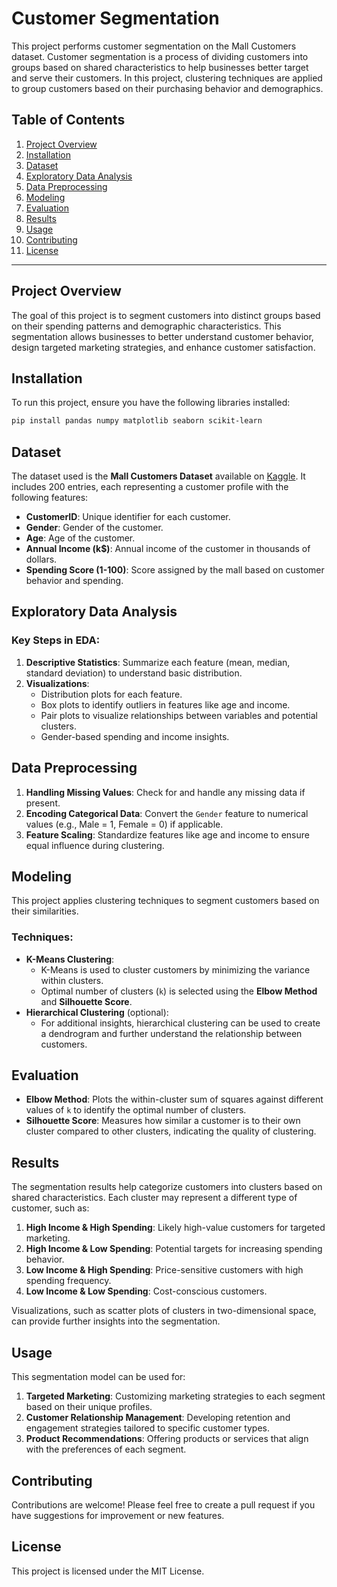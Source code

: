 
# Customer Segmentation 

This project performs customer segmentation on the Mall Customers dataset. Customer segmentation is a process of dividing customers into groups based on shared characteristics to help businesses better target and serve their customers. In this project, clustering techniques are applied to group customers based on their purchasing behavior and demographics.

## Table of Contents

1. [Project Overview](#project-overview)
2. [Installation](#installation)
3. [Dataset](#dataset)
4. [Exploratory Data Analysis](#exploratory-data-analysis)
5. [Data Preprocessing](#data-preprocessing)
6. [Modeling](#modeling)
7. [Evaluation](#evaluation)
8. [Results](#results)
9. [Usage](#usage)
10. [Contributing](#contributing)
11. [License](#license)

---

## Project Overview

The goal of this project is to segment customers into distinct groups based on their spending patterns and demographic characteristics. This segmentation allows businesses to better understand customer behavior, design targeted marketing strategies, and enhance customer satisfaction.

## Installation

To run this project, ensure you have the following libraries installed:

```bash
pip install pandas numpy matplotlib seaborn scikit-learn
```

## Dataset

The dataset used is the **Mall Customers Dataset** available on [Kaggle](https://www.kaggle.com/datasets). It includes 200 entries, each representing a customer profile with the following features:

- **CustomerID**: Unique identifier for each customer.
- **Gender**: Gender of the customer.
- **Age**: Age of the customer.
- **Annual Income (k$)**: Annual income of the customer in thousands of dollars.
- **Spending Score (1-100)**: Score assigned by the mall based on customer behavior and spending.

## Exploratory Data Analysis

### Key Steps in EDA:
1. **Descriptive Statistics**: Summarize each feature (mean, median, standard deviation) to understand basic distribution.
2. **Visualizations**:
   - Distribution plots for each feature.
   - Box plots to identify outliers in features like age and income.
   - Pair plots to visualize relationships between variables and potential clusters.
   - Gender-based spending and income insights.

## Data Preprocessing

1. **Handling Missing Values**: Check for and handle any missing data if present.
2. **Encoding Categorical Data**: Convert the `Gender` feature to numerical values (e.g., Male = 1, Female = 0) if applicable.
3. **Feature Scaling**: Standardize features like age and income to ensure equal influence during clustering.

## Modeling

This project applies clustering techniques to segment customers based on their similarities.

### Techniques:
- **K-Means Clustering**:
   - K-Means is used to cluster customers by minimizing the variance within clusters.
   - Optimal number of clusters (`k`) is selected using the **Elbow Method** and **Silhouette Score**.
- **Hierarchical Clustering** (optional):
   - For additional insights, hierarchical clustering can be used to create a dendrogram and further understand the relationship between customers.

## Evaluation

- **Elbow Method**: Plots the within-cluster sum of squares against different values of `k` to identify the optimal number of clusters.
- **Silhouette Score**: Measures how similar a customer is to their own cluster compared to other clusters, indicating the quality of clustering.

## Results

The segmentation results help categorize customers into clusters based on shared characteristics. Each cluster may represent a different type of customer, such as:

1. **High Income & High Spending**: Likely high-value customers for targeted marketing.
2. **High Income & Low Spending**: Potential targets for increasing spending behavior.
3. **Low Income & High Spending**: Price-sensitive customers with high spending frequency.
4. **Low Income & Low Spending**: Cost-conscious customers.

Visualizations, such as scatter plots of clusters in two-dimensional space, can provide further insights into the segmentation.

## Usage

This segmentation model can be used for:

1. **Targeted Marketing**: Customizing marketing strategies to each segment based on their unique profiles.
2. **Customer Relationship Management**: Developing retention and engagement strategies tailored to specific customer types.
3. **Product Recommendations**: Offering products or services that align with the preferences of each segment.

## Contributing

Contributions are welcome! Please feel free to create a pull request if you have suggestions for improvement or new features.

## License

This project is licensed under the MIT License.

